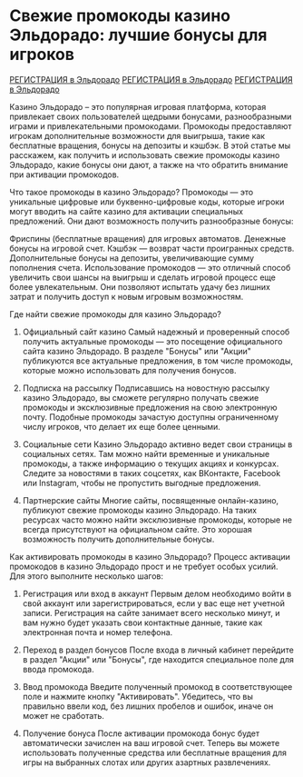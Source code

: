 # Свежие промокоды казино Эльдорадо: лучшие бонусы для игроков

[РЕГИСТРАЦИЯ в Эльдорадо](https://digital-pours.top?ref=fap_w41726p112_default)
[РЕГИСТРАЦИЯ в Эльдорадо](https://digital-pours.top?ref=fap_w41726p112_default)
[РЕГИСТРАЦИЯ в Эльдорадо](https://digital-pours.top?ref=fap_w41726p112_default)

Казино Эльдорадо – это популярная игровая платформа, которая привлекает своих пользователей щедрыми бонусами, разнообразными играми и привлекательными промокодами. Промокоды предоставляют игрокам дополнительные возможности для выигрыша, такие как бесплатные вращения, бонусы на депозиты и кэшбэк. В этой статье мы расскажем, как получить и использовать свежие промокоды казино Эльдорадо, какие бонусы они дают, а также на что обратить внимание при активации промокодов.

Что такое промокоды в казино Эльдорадо?
Промокоды — это уникальные цифровые или буквенно-цифровые коды, которые игроки могут вводить на сайте казино для активации специальных предложений. Они дают возможность получить разнообразные бонусы:

Фриспины (бесплатные вращения) для игровых автоматов.
Денежные бонусы на игровой счет.
Кэшбэк — возврат части проигранных средств.
Дополнительные бонусы на депозиты, увеличивающие сумму пополнения счета.
Использование промокодов — это отличный способ увеличить свои шансы на выигрыш и сделать игровой процесс еще более увлекательным. Они позволяют испытать удачу без лишних затрат и получить доступ к новым игровым возможностям.

Где найти свежие промокоды для казино Эльдорадо?
1. Официальный сайт казино
Самый надежный и проверенный способ получить актуальные промокоды — это посещение официального сайта казино Эльдорадо. В разделе "Бонусы" или "Акции" публикуются все актуальные предложения, в том числе промокоды, которые можно использовать для получения бонусов.

2. Подписка на рассылку
Подписавшись на новостную рассылку казино Эльдорадо, вы сможете регулярно получать свежие промокоды и эксклюзивные предложения на свою электронную почту. Подобные промокоды зачастую доступны ограниченному числу игроков, что делает их еще более ценными.

3. Социальные сети
Казино Эльдорадо активно ведет свои страницы в социальных сетях. Там можно найти временные и уникальные промокоды, а также информацию о текущих акциях и конкурсах. Следите за новостями в таких соцсетях, как ВКонтакте, Facebook или Instagram, чтобы не пропустить выгодные предложения.

4. Партнерские сайты
Многие сайты, посвященные онлайн-казино, публикуют свежие промокоды казино Эльдорадо. На таких ресурсах часто можно найти эксклюзивные промокоды, которые не всегда присутствуют на официальном сайте. Это хорошая возможность получить дополнительные бонусы.

Как активировать промокоды в казино Эльдорадо?
Процесс активации промокодов в казино Эльдорадо прост и не требует особых усилий. Для этого выполните несколько шагов:

1. Регистрация или вход в аккаунт
Первым делом необходимо войти в свой аккаунт или зарегистрироваться, если у вас еще нет учетной записи. Регистрация на сайте занимает всего несколько минут, и вам нужно будет указать свои контактные данные, такие как электронная почта и номер телефона.

2. Переход в раздел бонусов
После входа в личный кабинет перейдите в раздел "Акции" или "Бонусы", где находится специальное поле для ввода промокода.

3. Ввод промокода
Введите полученный промокод в соответствующее поле и нажмите кнопку "Активировать". Убедитесь, что вы правильно ввели код, без лишних пробелов и ошибок, иначе он может не сработать.

4. Получение бонуса
После активации промокода бонус будет автоматически зачислен на ваш игровой счет. Теперь вы можете использовать полученные средства или бесплатные вращения для игры на выбранных слотах или других азартных развлечениях.
